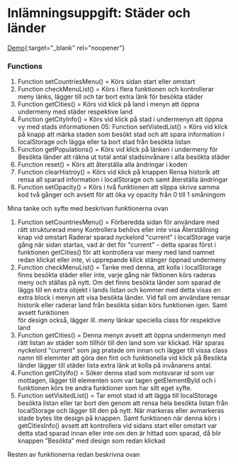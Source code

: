 # Inlämningsuppgift: Städer och länder

[Demo](https://argunho.github.io/Exircise-CountriesCities/){:target="_blank" rel="noopener"}

### Functions

01. Function setCountriesMenu()     = Körs sidan start eller omstart                        
02. Function checkMenuList()        = Körs i flera funktionen och kontrollerar meny länks, 
                                            lägger till och tar bort extra länk för besökta städer
03. Function getCities()            = Körs vid klick på land i menyn att öppna undermeny med städer respektive land
04. Function getCityInfo()          = Körs vid klick på stad i undermenyn att öppna vy med stads informationen
05: Function setVistedList()        = Körs vid klick på knapp att märka staden som besökt stad och att spara information 
                                            i localStorage och lägga eller ta bort stad från besökta listan
06. Function getPopulations()       = Körs vid klick på länken i undermeny för Besökta länder att räkna ut total antal
                                            stadsinvånare i alla besökta städer
07. Function reset()                = Körs att återställa alla ändringar i koden
08. Function clearHistroy()         = Körs vid klick på knappen Rensa historik att rensa all sparad information i localStorage
                                            och samt återställa ändringar
09. Function setOpacity()           = Körs i två funktionen att slippa skriva samma kod två gånger och avsett för att öka 
                                            vy opacity från 0 till 1 småningom


Mina tanke och syfte med beskrivan funktionerna ovan

01. Function setCountriesMenu()     = Förberedda sidan för användare med rätt strukturerad meny
                                      Kontrollera behövs eller inte visa Återställning knap vid omstart
                                      Raderar sparad nyckelord "current" i localStorage varje gång när sidan startas, vad är det
                                             för "current" - detta sparas först i funktionen getCities() för att kontrollera
                                             var meny med land namnet redan klickat eller inte, vi upprepande klick stänger öppnad undermeny
02. Function checkMenuList()        = Tanke med denna, att kolla i localStorage finns besökta städer eller inte, varje gång när fiktionen körs 
                                             raderas meny och ställas på nytt. Om det finns besökta länder som sparad de läggs till en extra
                                             objekt i lands listan och kommer med detta visas en extra block i menyn att visa besökta länder. Vid fall 
                                             om användare rensar historik eller raderar land från besökta sidan körs funktionen igen. Samt avsett funktionen    
                                             för design också, lägger ill. meny länkar speciella class för respektive land
03. Function getCities()            = Denna menyn avsett att öppna undermenyn med rätt listan av städer som tillhör till den land som var klickad.
                                      Här sparas nyckelord "current" som jag pratade om innan och lägger till vissa class namn till elemnter att göra
                                             den fint och funktionella vid klick på Besökta länder lägger till städer lista extra länk at kolla på invånarens antal.
04. Function getCityIfo()        = Söker denna stad som motsvarar id som var mottagen, lägger till elementen som var tagen getElementById
                                             och i funktionen körs tre andra funktioner som har sitt eget syfte.
05. Function setVisitedList()       = Tar emot stad id att lägga till localStorage besökta listan eller tar bort den genom att rensa hela besökta listan från localStorage
                                             och lägger till den på nytt. När markeras eller avmarkeras stade bytes lite design på knappen. Samt funktionen 
                                             när denna körs i getCitiesInfo() avsett att kontrollera vid sidans start eller omstart var detta stad sparad 
                                             innan eller inte om den är hittad som sparad, då blir knappen ”Besökta” med design som redan klickad


                                                                                                                           
Resten av funktionerna redan beskrivna ovan
